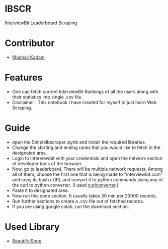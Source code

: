 # IBSCR
InterviewBit Leaderboard Scraping

# Contributor
- [Madhav Kadam](https://github.com/madhaviit)

# Features
- One can fetch current InterviewBit Rankings of all the users along with their statistics into single .csv file.
- Disclaimer : This notebook I have created for myself to just learn Web Scraping.

# Guide
- open the SimpleIbscraper.ipynb and install the required libraries.
- Change the starting and ending ranks that you would like to fetch in the designated area.
- Login to Interviewbit with your credentials and open the network section of developer tools of the browser.
- Now, go to leaderboard. There will be multiple network requests. Among all of them, choose the first one that is being made to "interviewbit.com" and copy its bash cURL and convert it to python commands using any of the curl to python converter. (I used [curlconverter](https://curlconverter.com/).)
- Paste it to designated area.
- Now run this code section. It usually takes 30 min per 20000 records.
- Run further sections to create a .csv file out of fetched records.
- If you are using google colab, run the download section.

# Used Library
- [BeautifulSoup](https://www.crummy.com/software/BeautifulSoup/bs4/doc/)
